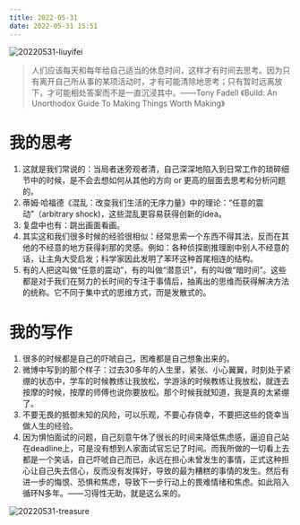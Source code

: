 ```yaml
---
title: 2022-05-31
date: 2022-05-31 15:51
---
```


![20220531-liuyifei](http://images.iotop.work/uPic/20220531-liuyifei.jpg)

> 人们应该每天和每年给自己适当的休息时间，这样才有时间去思考。因为只有离开自己所从事的某项活动时，才有可能清除地思考；只有暂时远离放下，才可能相处答案而不是一直沉浸其中。——Tony Fadell 《Build: An Unorthodox Guide To Making Things Worth Making》

# 我的思考
1. 这就是我们常说的：当局者迷旁观者清，自己深深地陷入到日常工作的琐碎细节中的时候，是不会去想如何从其他的方向 or 更高的层面去思考和分析问题的。
2. 蒂姆·哈福德《混乱：改变我们生活的无序力量》中的理论：“任意的震动”（arbitrary shock)，这些混乱更容易获得创新的idea。
3. 复盘中也有：跳出画面看画。
4. 其实这和我们很多时候的经验很相似：经常思索一个东西不得其法，反而在其他的不经意的地方获得刹那的灵感。例如：各种侦探剧推理剧中别人不经意的话，让主角大受启发；科学家因此发明了苯环这种首尾相连的结构。
5. 有的人把这叫做“任意的震动”，有的叫做“潜意识”，有的叫做“暗时间”。这些都是对于我们在努力的长时间的专注于事情后，抽离出的思维而获得解决方法的统称。它不同于集中式的思维方式，而是发散式的。


# 我的写作
1. 很多的时候都是自己的吓唬自己，困难都是自己想象出来的。
2. 微博中写到的那个样子：过去30多年的人生里，紧张、小心翼翼，时刻处于紧绷的状态中，学车的时候教练让我放松，学游泳的时候教练让我放松，就连去按摩的时候，按摩的师傅也说你要放松。那个时候我就知道，我是真的太紧绷了。
3. 不要无畏的抵御未知的风险，可以乐观，不要心存侥幸，不要把这些的侥幸当做人生的经验。
4. 因为惧怕面试的问题，自己刻意午休了很长的时间来降低焦虑感，逼迫自己站在deadline上，可是没有想到人家面试官忘记了时间。而我所做的一切看上去都是一个笑话，自己吓唬自己而已，永远在担心未曾发生的事情，正式这种担心让自己失去信心，反而没有发挥好，导致的最为糟糕的事情的发生。然后有进一步的悔恨、恐惧和焦虑，导致下一步行动上的畏难情绪和焦虑。如此陷入循环N多年。——习得性无助，就是这么来的。

![20220531-treasure](http://images.iotop.work/uPic/20220531-treasure.png)
